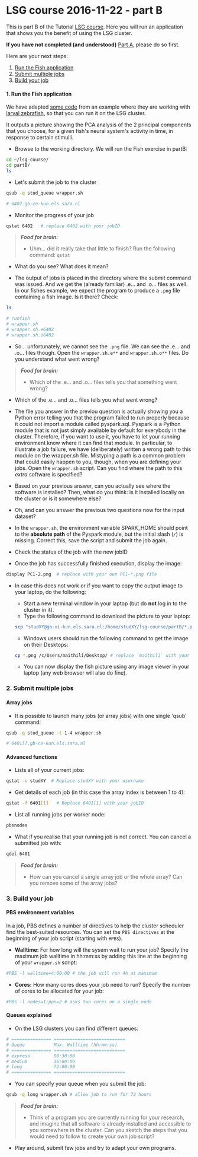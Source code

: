# LSG course 2016-11-22 - part B

This is part B of the Tutorial [LSG course](https://github.com/sara-nl/lsg-course/blob/master/README.md). Here you will run an application 
that shows you the benefit of using the LSG cluster. 

**If you have not completed (and understood)** [Part A](https://github.com/sara-nl/lsg-course/blob/master/partA.md), please do so first.

Here are your next steps:

1. [Run the Fish application](#run-the-fish-application)
2. [Submit multiple jobs](#submit-multiple-jobs)
3. [Build your job](#build-your-job)

#### <a name="run-the-fish-application"></a> 1. Run the Fish application

We have adapted [some code](https://github.com/spark-mooc/mooc-setup/blob/master/ML_lab5_pca_student.ipynb) from an example where they are working with [larval zebrafish](http://research.janelia.org/zebrafish/), so that you can run it on the LSG cluster. 

It outputs a picture showing the PCA analysis of the 2 principal components that you choose, for a given fish's neural system's activity in time, in response to certain stimulii. 

* Browse to the working directory. We will run the Fish exercise in partB:

```sh
cd ~/lsg-course/
cd partB/
ls
```

* Let's submit the job to the cluster

```sh
qsub -q stud_queue wrapper.sh

# 6402.gb-ce-kun.els.sara.nl
```
  
* Monitor the progress of your job 

```sh
qstat 6402   # replace 6402 with your jobID
```

> **_Food for brain:_**
>
> * Uhm... did it really take that little to finish? Run the following command: `qstat`
* What do you see? What does it mean?
  
* The output of jobs is placed in the directory where the submit command was issued. And we get the (already familiar) .e... and .o... files as well. In our fishes example, we expect the program to produce a `.png` file containing a fish image. Is it there? Check:

```sh
ls

# runfish  
# wrapper.sh  
# wrapper.sh.e6402  
# wrapper.sh.o6402  
```

* So... unfortunately, we cannot see the `.png` file. We can see the .e... and .o... files though. Open the `wrapper.sh.e**` and `wrapper.sh.o**` files. Do you understand what went wrong?  

> **_Food for brain:_**
>
> * Which of the .e... and .o... files tells you that something went wrong? 
* Which of the .e... and .o... files tells you what went wrong? 
* The file you answer in the previou question is actually showing you a Python error telling you that the program failed to run properly because it could not import a module called pyspark.sql. Pyspark is a Python module that is not just simply available by default for everybody in the cluster. Therefore, if you want to use it, you have to let your running environment know where it can find that module. In particular, to illustrate a job failure, we have (deliberately) written a wrong path to this module on the wrapper.sh file. Mistyping a path is a common problem that could easily happen to you, though, when you are defining your jobs. Open the `wrapper.sh` script. Can you find where the path to this _extra_ software is specified?
* Based on your previous answer, can you actually see where the software is installed? Then, what do you think: is it installed locally on the cluster or is it somewhere else? 
* Oh, and can you answer the previous two questions now for the input dataset?
 
* In the `wrapper.sh`, the environment variable SPARK_HOME should point to the **absolute path** of the Pyspark module, but the initial slash (`/`) is missing. Correct this, save the script and submit the job again. 

* Check the status of the job with the new jobID
 
* Once the job has successfully finished execution, display the image:

```sh
display PC1-2.png  # replace with your own PC1-*.png file
```

* In case this does not work or if you want to copy the output image to your laptop, do the following: 
  * Start a new terminal window in your laptop (but do **not** log in to the cluster in it).  
  * Type the following command to download the picture to your laptop:

  ```sh
  scp "studXY@gb-ui-kun.els.sara.nl:/home/studXY/lsg-course/partB/*.png" .  # replace `studXY` with your username
  ```
   
    * Windows users should run the following command to get the image on their Desktops:
    
    ```sh
    cp *.png /c/Users/maithili/Desktop/ # replace `maithili` with your the username you have in your laptop
    ```
    
  * You can now display the fish picture using any image viewer in your laptop (any web browser will also do fine).

### <a name="submit-multiple-jobs"></a> 2. Submit multiple jobs

#### Array jobs

* It is possible to launch many jobs (or array jobs) with one single 'qsub' command:

```sh
qsub -q stud_queue -t 1-4 wrapper.sh 

# 6401[].gb-ce-kun.els.sara.nl
```

#### Advanced functions 

* Lists all of your current jobs:

```sh
qstat -u studXY  # Replace studXY with your username 
```

* Get details of each job (in this case the array index is between 1 to 4): 

```sh
qstat -f 6401[1]   # Replace 6401[1] with your jobID
```

* List all running jobs per worker node:

```sh
pbsnodes       
```

* What if you realise that your running job is not correct. You can cancel a submitted job with:

```sh
qdel 6401      
```

> **_Food for brain:_**
>
> * How can you cancel a single array job or the whole array? Can you remove some of the array jobs?


### <a name="build-your-job"></a> 3. Build your job

#### PBS environment variables

In a job, PBS defines a number of directives to help the cluster scheduler find the best-suited resources. 
You can set the `PBS directives` at the beginning of your job script (starting with `#PBS`).

* **Walltime:** For how long will the sysem wait to run your job? Specify the maximum job walltime 
in hh:mm:ss by adding this line at the beginning of your `wrapper.sh` script:
 
```sh
#PBS -l walltime=4:00:00 # the job will run 4h at maximum
```

* **Cores:** How many cores does your job need to run? Specify the number of cores to be allocated for your 
job:

```sh
#PBS -l nodes=1:ppn=2 # asks two cores on a single node
```

#### Queues explained

* On the LSG clusters you can find different queues: 

```sh
# =============== ===========================
# Queue           Max. Walltime (hh:mm:ss)
# =============== ===========================
# express         00:30:00
# medium          36:00:00
# long            72:00:00
# =============== ===========================
```

* You can specify your queue when you submit the job:
 
```sh
qsub -q long wrapper.sh # allow job to run for 72 hours
```
   
> **_Food for brain:_**
>
> * Think of a program you are currently running for your research, and imagine that all software is already installed and accessible to you somewhere in the cluster. Can you sketch the steps that you would need to follow to create your own job script?
* Play around, submit few jobs and try to adapt your own programs. 
